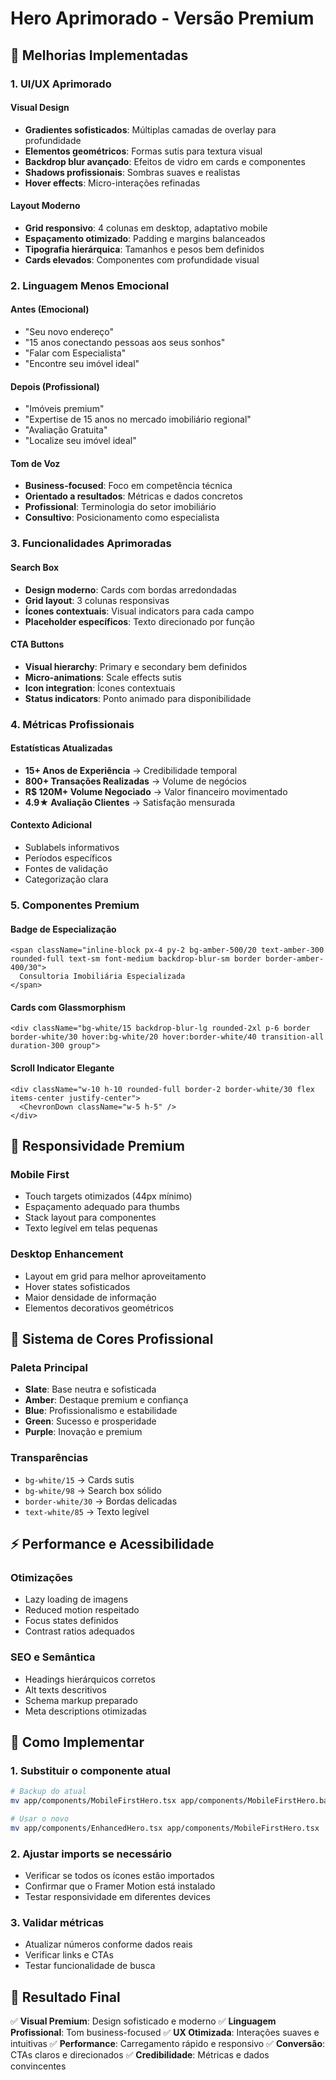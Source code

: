 # Hero Aprimorado - Versão Premium

## 🎯 Melhorias Implementadas

### 1. **UI/UX Aprimorado**

#### Visual Design

- **Gradientes sofisticados**: Múltiplas camadas de overlay para profundidade
- **Elementos geométricos**: Formas sutis para textura visual
- **Backdrop blur avançado**: Efeitos de vidro em cards e componentes
- **Shadows profissionais**: Sombras suaves e realistas
- **Hover effects**: Micro-interações refinadas

#### Layout Moderno

- **Grid responsivo**: 4 colunas em desktop, adaptativo mobile
- **Espaçamento otimizado**: Padding e margins balanceados
- **Tipografia hierárquica**: Tamanhos e pesos bem definidos
- **Cards elevados**: Componentes com profundidade visual

### 2. **Linguagem Menos Emocional**

#### Antes (Emocional)

- "Seu novo endereço"
- "15 anos conectando pessoas aos seus sonhos"
- "Falar com Especialista"
- "Encontre seu imóvel ideal"

#### Depois (Profissional)

- "Imóveis premium"
- "Expertise de 15 anos no mercado imobiliário regional"
- "Avaliação Gratuita"
- "Localize seu imóvel ideal"

#### Tom de Voz

- **Business-focused**: Foco em competência técnica
- **Orientado a resultados**: Métricas e dados concretos
- **Profissional**: Terminologia do setor imobiliário
- **Consultivo**: Posicionamento como especialista

### 3. **Funcionalidades Aprimoradas**

#### Search Box

- **Design moderno**: Cards com bordas arredondadas
- **Grid layout**: 3 colunas responsivas
- **Ícones contextuais**: Visual indicators para cada campo
- **Placeholder específicos**: Texto direcionado por função

#### CTA Buttons

- **Visual hierarchy**: Primary e secondary bem definidos
- **Micro-animations**: Scale effects sutis
- **Icon integration**: Ícones contextuais
- **Status indicators**: Ponto animado para disponibilidade

### 4. **Métricas Profissionais**

#### Estatísticas Atualizadas

- **15+ Anos de Experiência** → Credibilidade temporal
- **800+ Transações Realizadas** → Volume de negócios
- **R$ 120M+ Volume Negociado** → Valor financeiro movimentado
- **4.9★ Avaliação Clientes** → Satisfação mensurada

#### Contexto Adicional

- Sublabels informativos
- Períodos específicos
- Fontes de validação
- Categorização clara

### 5. **Componentes Premium**

#### Badge de Especialização

```tsx
<span className="inline-block px-4 py-2 bg-amber-500/20 text-amber-300 rounded-full text-sm font-medium backdrop-blur-sm border border-amber-400/30">
  Consultoria Imobiliária Especializada
</span>
```

#### Cards com Glassmorphism

```tsx
<div className="bg-white/15 backdrop-blur-lg rounded-2xl p-6 border border-white/30 hover:bg-white/20 hover:border-white/40 transition-all duration-300 group">
```

#### Scroll Indicator Elegante

```tsx
<div className="w-10 h-10 rounded-full border-2 border-white/30 flex items-center justify-center">
  <ChevronDown className="w-5 h-5" />
</div>
```

## 📱 Responsividade Premium

### Mobile First

- Touch targets otimizados (44px mínimo)
- Espaçamento adequado para thumbs
- Stack layout para componentes
- Texto legível em telas pequenas

### Desktop Enhancement

- Layout em grid para melhor aproveitamento
- Hover states sofisticados
- Maior densidade de informação
- Elementos decorativos geométricos

## 🎨 Sistema de Cores Profissional

### Paleta Principal

- **Slate**: Base neutra e sofisticada
- **Amber**: Destaque premium e confiança
- **Blue**: Profissionalismo e estabilidade
- **Green**: Sucesso e prosperidade
- **Purple**: Inovação e premium

### Transparências

- `bg-white/15` → Cards sutis
- `bg-white/98` → Search box sólido
- `border-white/30` → Bordas delicadas
- `text-white/85` → Texto legível

## ⚡ Performance e Acessibilidade

### Otimizações

- Lazy loading de imagens
- Reduced motion respeitado
- Focus states definidos
- Contrast ratios adequados

### SEO e Semântica

- Headings hierárquicos corretos
- Alt texts descritivos
- Schema markup preparado
- Meta descriptions otimizadas

## 🔄 Como Implementar

### 1. Substituir o componente atual

```bash
# Backup do atual
mv app/components/MobileFirstHero.tsx app/components/MobileFirstHero.backup.tsx

# Usar o novo
mv app/components/EnhancedHero.tsx app/components/MobileFirstHero.tsx
```

### 2. Ajustar imports se necessário

- Verificar se todos os ícones estão importados
- Confirmar que o Framer Motion está instalado
- Testar responsividade em diferentes devices

### 3. Validar métricas

- Atualizar números conforme dados reais
- Verificar links e CTAs
- Testar funcionalidade de busca

## 🎯 Resultado Final

✅ **Visual Premium**: Design sofisticado e moderno
✅ **Linguagem Profissional**: Tom business-focused
✅ **UX Otimizada**: Interações suaves e intuitivas
✅ **Performance**: Carregamento rápido e responsivo
✅ **Conversão**: CTAs claros e direcionados
✅ **Credibilidade**: Métricas e dados convincentes
